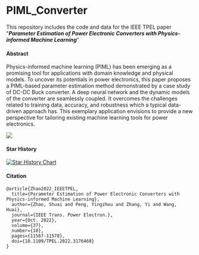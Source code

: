 # PIML_Converter
This repository includes the code and data for the IEEE TPEL paper "***Parameter Estimation of Power Electronic Converters with Physics-informed Machine Learning***"

#### Abstract

Physics-informed machine learning (PIML) has been emerging as a promising tool for applications with domain knowledge and physical models. To uncover its potentials in power electronics, this paper proposes a PIML-based parameter estimation method demonstrated by a case study of DC-DC Buck converter. A deep neural network and the dynamic models of the converter are seamlessly coupled. It overcomes the challenges related to training data, accuracy, and robustness which a typical data-driven approach has. This exemplary application envisions to provide a new perspective for tailoring existing machine learning tools for power electronics.

![](https://github.com/ms140429/PIML_Converter/blob/main/Docs/overall.png)

#### Star History

[![Star History Chart](https://api.star-history.com/svg?repos=ms140429/PIML_Converter&type=Timeline)](https://star-history.com/#ms140429/PIML_Converter&Timeline)

#### Citation

```
@article{Zhao2022_IEEETPEL,
  title={Parameter Estimation of Power Electronic Converters with Physics-informed Machine Learning},
  author={Zhao, Shuai and Peng, Yingzhou and Zhang, Yi and Wang, Huai},
  journal={IEEE Trans. Power Electron.},
  year={Oct. 2022},
  volume={37},
  number={10},
  pages={11567-11578},
  doi={10.1109/TPEL.2022.3176468}
}
```

